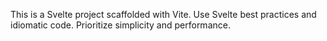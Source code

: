 <!-- Use this file to provide workspace-specific custom instructions to Copilot. For more details, visit https://code.visualstudio.com/docs/copilot/copilot-customization#_use-a-githubcopilotinstructionsmd-file -->

This is a Svelte project scaffolded with Vite. Use Svelte best practices and idiomatic code. Prioritize simplicity and performance.
